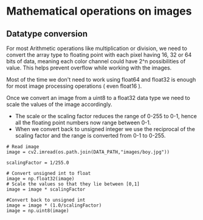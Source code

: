# Mathematical operations on images
## Datatype conversion
 For most Arithmetic operations like multiplication or division, we need to convert the array type to floating point with each pixel having 16, 32 or 64 bits of data, meaning each color channel could have 2^n possibilities of value. This helps prevent overflow while working with the images.

Most of the time we don't need to work using float64 and float32 is enough for most image processing operations ( even float16 ).

Once we convert an image from a uint8 to a float32 data type we need to scale the values of the image accordingly. 
- The scale or the scaling factor reduces the range of 0-255 to 0-1, hence all the floating point numbers now range between 0-1. 
- When we convert back to unsigned integer we use the reciprocal of the scaling factor and the range is converted from 0-1 to 0-255.

```
# Read image
image = cv2.imread(os.path.join(DATA_PATH,"images/boy.jpg"))

scalingFactor = 1/255.0

# Convert unsigned int to float
image = np.float32(image)
# Scale the values so that they lie between [0,1]
image = image * scalingFactor

#Convert back to unsigned int
image = image * (1.0/scalingFactor)
image = np.uint8(image)
```